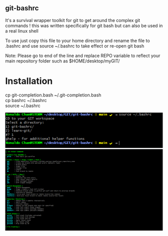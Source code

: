 ## git-bashrc

It's a survival wrapper toolkit for git to get around the complex git commands ! this was written specifically for git bash but can also be used in a real linux shell

To use just copy this file to your home directory and rename the file to .bashrc and use source ~/.bashrc to take effect or re-open git bash

Note: Please go to end of the line and replace REPO variable to reflect your main repository folder such as $HOME/desktop/myGIT/

# Installation

cp git-completion.bash ~/.git-completion.bash</br>
cp bashrc ~/.bashrc</br>
source ~/.bashrc

![Alt text](images/1-out-of-2.png)
![Alt text](images/2-out-of-2.png)
